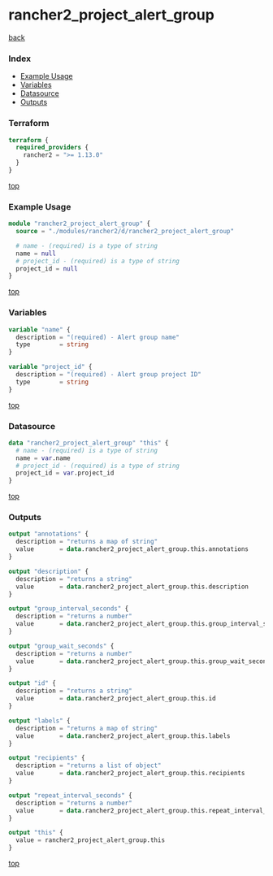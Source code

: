 # rancher2_project_alert_group

[back](../rancher2.md)

### Index

- [Example Usage](#example-usage)
- [Variables](#variables)
- [Datasource](#datasource)
- [Outputs](#outputs)

### Terraform

```terraform
terraform {
  required_providers {
    rancher2 = ">= 1.13.0"
  }
}
```

[top](#index)

### Example Usage

```terraform
module "rancher2_project_alert_group" {
  source = "./modules/rancher2/d/rancher2_project_alert_group"

  # name - (required) is a type of string
  name = null
  # project_id - (required) is a type of string
  project_id = null
}
```

[top](#index)

### Variables

```terraform
variable "name" {
  description = "(required) - Alert group name"
  type        = string
}

variable "project_id" {
  description = "(required) - Alert group project ID"
  type        = string
}
```

[top](#index)

### Datasource

```terraform
data "rancher2_project_alert_group" "this" {
  # name - (required) is a type of string
  name = var.name
  # project_id - (required) is a type of string
  project_id = var.project_id
}
```

[top](#index)

### Outputs

```terraform
output "annotations" {
  description = "returns a map of string"
  value       = data.rancher2_project_alert_group.this.annotations
}

output "description" {
  description = "returns a string"
  value       = data.rancher2_project_alert_group.this.description
}

output "group_interval_seconds" {
  description = "returns a number"
  value       = data.rancher2_project_alert_group.this.group_interval_seconds
}

output "group_wait_seconds" {
  description = "returns a number"
  value       = data.rancher2_project_alert_group.this.group_wait_seconds
}

output "id" {
  description = "returns a string"
  value       = data.rancher2_project_alert_group.this.id
}

output "labels" {
  description = "returns a map of string"
  value       = data.rancher2_project_alert_group.this.labels
}

output "recipients" {
  description = "returns a list of object"
  value       = data.rancher2_project_alert_group.this.recipients
}

output "repeat_interval_seconds" {
  description = "returns a number"
  value       = data.rancher2_project_alert_group.this.repeat_interval_seconds
}

output "this" {
  value = rancher2_project_alert_group.this
}
```

[top](#index)